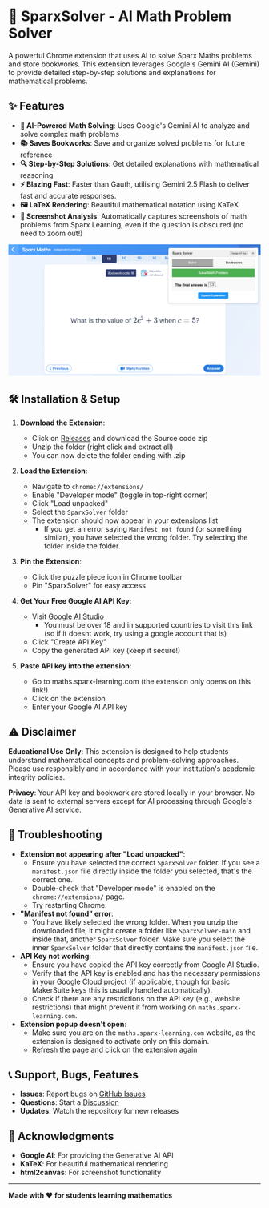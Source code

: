 # 🧮 SparxSolver - AI Math Problem Solver

A powerful Chrome extension that uses AI to solve Sparx Maths problems and store bookworks. This extension leverages Google's Gemini AI (Gemini) to provide detailed step-by-step solutions and explanations for mathematical problems.

## ✨ Features

- **🤖 AI-Powered Math Solving**: Uses Google's Gemini AI to analyze and solve complex math problems
- **📚 Saves Bookworks**: Save and organize solved problems for future reference
- **🔍 Step-by-Step Solutions**: Get detailed explanations with mathematical reasoning
- **⚡ Blazing Fast**: Faster than Gauth, utilising Gemini 2.5 Flash to deliver fast and accurate responses.
- **🖼️ LaTeX Rendering**: Beautiful mathematical notation using KaTeX
- **📸 Screenshot Analysis**: Automatically captures screenshots of math problems from Sparx Learning, even if the question is obscured (no need to zoom out!)

![SparxSolver solving a maths question](<sparxsolverdemo.png>)

## 🛠️ Installation & Setup

1. **Download the Extension**:
   - Click on [Releases](https://github.com/musairul/SparxSolver/releases) and download the Source code zip
   - Unzip the folder (right click and extract all)
   - You can now delete the folder ending with .zip

2. **Load the Extension**:
   - Navigate to `chrome://extensions/`
   - Enable "Developer mode" (toggle in top-right corner)
   - Click "Load unpacked"
   - Select the `SparxSolver` folder
   - The extension should now appear in your extensions list
      - If you get an error saying `Manifest not found` (or something similar), you have selected the wrong folder. Try selecting the folder inside the folder.

4. **Pin the Extension**:
   - Click the puzzle piece icon in Chrome toolbar
   - Pin "SparxSolver" for easy access

5. **Get Your Free Google AI API Key**:
   - Visit [Google AI Studio](https://makersuite.google.com/app/apikey)
      - You must be over 18 and in supported countries to visit this link (so if it doesnt work, try using a google account that is)
   - Click "Create API Key"
   - Copy the generated API key (keep it secure!)

6. **Paste API key into the extension**: 
   - Go to maths.sparx-learning.com (the extension only opens on this link!)
   - Click on the extension
   - Enter your Google AI API key

## ⚠️ Disclaimer

**Educational Use Only**: This extension is designed to help students understand mathematical concepts and problem-solving approaches. Please use responsibly and in accordance with your institution's academic integrity policies.

**Privacy**: Your API key and bookwork are stored locally in your browser. No data is sent to external servers except for AI processing through Google's Generative AI service.

## 🐛 Troubleshooting

- **Extension not appearing after "Load unpacked"**:
    - Ensure you have selected the correct `SparxSolver` folder. If you see a `manifest.json` file directly inside the folder you selected, that's the correct one.
    - Double-check that "Developer mode" is enabled on the `chrome://extensions/` page.
    - Try restarting Chrome.
- **"Manifest not found" error**:
    - You have likely selected the wrong folder. When you unzip the downloaded file, it might create a folder like `SparxSolver-main` and inside that, another `SparxSolver` folder. Make sure you select the inner `SparxSolver` folder that directly contains the `manifest.json` file.
- **API Key not working**:
    - Ensure you have copied the API key correctly from Google AI Studio.
    - Verify that the API key is enabled and has the necessary permissions in your Google Cloud project (if applicable, though for basic MakerSuite keys this is usually handled automatically).
    - Check if there are any restrictions on the API key (e.g., website restrictions) that might prevent it from working on `maths.sparx-learning.com`.
- **Extension popup doesn't open**:
    - Make sure you are on the `maths.sparx-learning.com` website, as the extension is designed to activate only on this domain.
    - Refresh the page and click on the extension again

## 📞 Support, Bugs, Features

- **Issues**: Report bugs on [GitHub Issues](https://github.com/yourusername/sparxsolver/issues)
- **Questions**: Start a [Discussion](https://github.com/yourusername/sparxsolver/discussions)
- **Updates**: Watch the repository for new releases

## 🙏 Acknowledgments

- **Google AI**: For providing the Generative AI API
- **KaTeX**: For beautiful mathematical rendering
- **html2canvas**: For screenshot functionality
---

**Made with ❤️ for students learning mathematics**